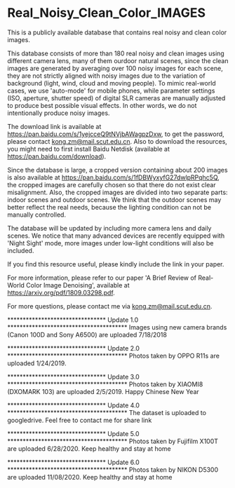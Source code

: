 # Real_Noisy_Clean_Color_IMAGES
This is a publicly available database that contains real noisy and clean color images.

This database consists of more than 180 real noisy and clean images using different camera lens, many of them ourdoor natural scenes, since the clean images are generated by averaging over 100 noisy images for each scene, they are not strictly aligned with noisy images due to the variation of background (light, wind, cloud and moving people). To mimic real-world cases, we use 'auto-mode' for mobile phones, while parameter settings (ISO, aperture, shutter speed) of digital SLR cameras are manually adjusted to produce best possible visual effects. In other words, we do not intentionally produce noisy images.

The download link is available at https://pan.baidu.com/s/1yejcceQ9tNVjbAWagpzDxw, to get the password, please contact kong.zm@mail.scut.edu.cn. Also to download the resources, you might need to first install Baidu Netdisk (available at https://pan.baidu.com/download).

Since the database is large, a cropped version containing about 200 images is also available at https://pan.baidu.com/s/1fDBWyxyfG27dwlpRPqhc5Q, the cropped images are carefully chosen so that there do not exist clear misalignment. Also, the cropped images are divided into two separate parts: indoor scenes and outdoor scenes. We think that the outdoor scenes may better reflect the real needs, because the lighting condition can not be manually controlled.

The database will be updated by including more camera lens and daily scenes. We notice that many advanced devices are recently equipped with 'Night Sight' mode, more images under low-light conditions will also be included.

If you find this resource useful, please kindly include the link in your paper.

For more information, please refer to our paper 'A Brief Review of Real-World Color Image Denoising', available at https://arxiv.org/pdf/1809.03298.pdf.

For more questions, please contact me via kong.zm@mail.scut.edu.cn.


******************************** Update 1.0 ***************************************
Images using new camera brands (Canon 100D and Sony A6500) are uploaded 7/18/2018 

******************************** Update 2.0 ***************************************
Photos taken by OPPO R11s are uploaded 1/24/2019. 

******************************** Update 3.0 ***************************************
Photos taken by XIAOMI8 (DXOMARK 103) are uploaded 2/5/2019. Happy Chinese New Year

******************************** Update 4.0 ***************************************
The dataset is uploaded to googledrive. Feel free to contact me for share link

******************************** Update 5.0 ***************************************
Photos taken by Fujifilm X100T are uploaded 6/28/2020. Keep healthy and stay at home

******************************** Update 6.0 ***************************************
Photos taken by NIKON D5300 are uploaded 11/08/2020. Keep healthy and stay at home
